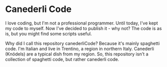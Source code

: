# Canederli Code

I love coding, but I'm not a professional programmer. Until today, I've kept my code to myself.  Now I've decided to publish it - why not? The code is as is, but you might find some scripts useful.

Why did I call this repository canederliCode? Because it's mainly spaghetti code. I'm Italian and live in Trentino, a region in northern Italy. Canederli (Knödels) are a typical dish from my region. So, this repository isn't a collection of spaghetti code, but rather canederli code.

